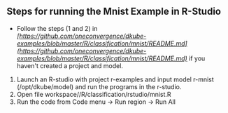 ## **Steps for running the Mnist Example in R-Studio**
- Follow the steps (1 and 2) in *[https://github.com/oneconvergence/dkube-examples/blob/master/R/classification/mnist/README.md](https://github.com/oneconvergence/dkube-examples/blob/master/R/classification/mnist/README.md)* if you haven't created a project and model.

1. Launch an R-studio with project r-examples and input model r-mnist (/opt/dkube/model) and run the programs in the r-studio. 
2. Open file workspace/<project-name>/R/classification/rstudio/mnist.R
3. Run the code from Code menu -> Run region -> Run All

